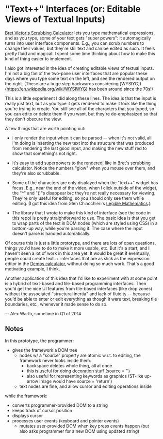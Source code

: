 "Text++" Interfaces (or: Editable Views of Textual Inputs)
==========================================================

[Bret Victor's Scrubbing Calculator](http://worrydream.com/ScrubbingCalculator/) lets you type mathematical expressions, and as you type, some of your text gets "super powers": it automagically turns into user interface components. E.g., you can scrub numbers to change their values, but they're still text and can be edited as such. It feels pretty fluid and magical. I spent some time thinking about how to make this kind of thing easier to implement.

I also got interested in the idea of creating editable views of textual inputs. I'm not a big fan of the two-pane user interfaces that are popular these days where you type some text on the left, and see the rendered output on the right. (These are a huge step backwards considering [WYSIYG])(https://en.wikipedia.org/wiki/WYSIWYG) has been around since the 70s!)

This is a little experiment I did along these lines. The idea is that the input is really just text, but as you type it gets rendered to make it look like the thing you're trying to create. You still see all of the characters that you typed, so you can edito or delete them if you want, but they're de-emphasized so that they don't obscure the view.

A few things that are worth pointing out:

* I only render the input when it can be parsed -- when it's not valid, all I'm doing is inserting the new text into the structure that was produced from rendering the last good input, and making the new stuff red to show that something's not right.

* It's easy to add superpowers to the rendered, like in Bret's scrubbing calculator. Notice the numbers "glow" when you mouse over them, and they're also scrubbable.

* Some of the characters are only displayed when the "text++" widget has focus. E.g., near the end of the video, when I click outside of the widget, the "^" and "()"s disappear b/c they're not really necessary for viewing. They're only useful for editing, so you should only see them while editing. (I got this idea from Glen Chiacchieri's [Legible Mathematics](http://glench.com/LegibleMathematics/).)

* The library that I wrote to make this kind of interface (see the code in this repo) is pretty straightforward to use. The basic idea is that you get to wrap parts of the text in DOM nodes (which are styled using CSS) in a bottom-up way, while you're parsing it. The case where the input doesn't parse is handled automatically.

Of course this is just a little prototype, and there are lots of open questions, things you'd have to do to make it more usable, etc. But it's a start, and I haven't seen a lot of work in this area yet. It would be great if eventually, people could create text++ interfaces that are as slick as the expression editor in the [Demos calculator](https://www.desmos.com/calculator), without doing so much work. That's a good motivating example, I think.

Another application of this idea that I'd like to experiment with at some point is a hybrid of text-based and tile-based programming interfaces. Then you'd get the nice UI features from tile-based interfaces (like drop zones) without the associated "structural inertia" and lack of fluidity -- because you'd be able to enter or edit everything as though it were text, breaking tile boundaries, etc., whenever it made sense to do so.

-- Alex Warth, sometime in Q1 of 2014

Notes
-----

In this prototype, the programmer:

  * gives the framework a DOM tree
    * nodes w/ a "source" property are atomic w.r.t. to editing,
      the framework never looks inside them.
      * backspace deletes whole thing, all at once
      * this is useful for doing decoration stuff (source = '')
      * also useful for representing keywords as graphics (ST-like up-arrow image would have source = 'return')
    * text nodes are fine, and allow cursor and editing operations inside

while the framework:

  * converts programmer-provided DOM to a string
  * keeps track of cursor position
  * displays cursor
  * processes user events (keyboard and pointer events)
    * mutates user-provided DOM when key press events happen
      (but also asks programmer for a new DOM using updated string)

